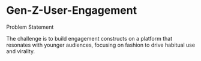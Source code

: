 # Gen-Z-User-Engagement
Problem Statement

The challenge is to build engagement constructs on a platform that resonates with younger audiences, focusing on fashion to drive habitual use and virality.
